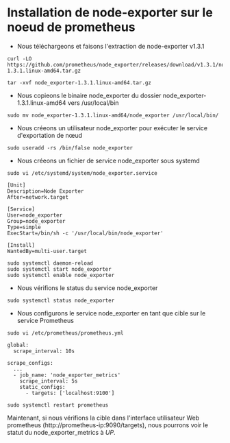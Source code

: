 # Installation de node-exporter sur le noeud de prometheus
-  Nous téléchargeons et faisons l'extraction de node-exporter v1.3.1
```
curl -LO https://github.com/prometheus/node_exporter/releases/download/v1.3.1/node_exporter-1.3.1.linux-amd64.tar.gz

tar -xvf node_exporter-1.3.1.linux-amd64.tar.gz
```

- Nous copieons le binaire node_exporter du dossier node_exporter-1.3.1.linux-amd64 vers /usr/local/bin
```
sudo mv node_exporter-1.3.1.linux-amd64/node_exporter /usr/local/bin/
```

- Nous créeons un utilisateur node_exporter pour exécuter le service d'exportation de nœud
```
sudo useradd -rs /bin/false node_exporter
```

- Nous créeons un fichier de service node_exporter sous systemd
```
sudo vi /etc/systemd/system/node_exporter.service
```

```
[Unit]
Description=Node Exporter
After=network.target

[Service]
User=node_exporter
Group=node_exporter
Type=simple
ExecStart=/bin/sh -c '/usr/local/bin/node_exporter'

[Install]
WantedBy=multi-user.target
```

```
sudo systemctl daemon-reload
sudo systemctl start node_exporter
sudo systemctl enable node_exporter
```

- Nous vérifions le status du service node_exporter
```
sudo systemctl status node_exporter
```

- Nous configurons le service node_exporter en tant que cible sur le service Prometheus
```
sudo vi /etc/prometheus/prometheus.yml
```

```
global:
  scrape_interval: 10s

scrape_configs:
  ...
  - job_name: 'node_exporter_metrics'
    scrape_interval: 5s
    static_configs:
      - targets: ['localhost:9100']
```

```
sudo systemctl restart prometheus
```

Maintenant, si nous vérifions la cible dans l'interface utilisateur Web prometheus (http://prometheus-ip:9090/targets), nous pourrons voir le statut du node_exporter_metrics à *UP*.